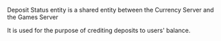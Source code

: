 Deposit Status entity is a shared entity between the Currency Server and the Games Server

It is used for the purpose of crediting deposits to users' balance.
